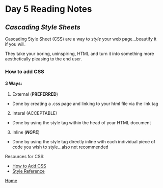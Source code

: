 # Day 5 Reading Notes

## ***Cascading Style Sheets***

Cascading Style Sheet (CSS) are a way to *style* your web page...beautify it if you will.

They take your boring, uninspiring, HTML and turn it into something more aesthetically pleasing to the end user.

### How to add CSS

#### 3 Ways:
1. External (**PREFERRED**)
- Done by creating a .css page and linking to your html file via the link tag
2. Interal (ACCEPTABLE)
 - Done by using the style tag within the head of your HTML document
3. Inline (***NOPE***)
- Done by using the style tag directly inline with each individual piece of code you wish to style...also not recommended

Resources for CSS:
- [How to Add CSS](https://www.w3schools.com/css/css_howto.asp)
- [Style Reference](https://developer.mozilla.org/en-US/docs/Web/CSS/Reference)

[Home](index.md)